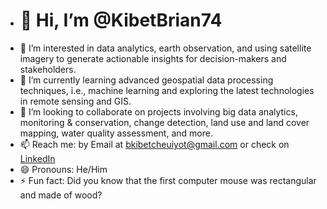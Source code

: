 - # 👋 Hi, I’m @KibetBrian74
- 👀 I’m interested in data analytics, earth observation, and using satellite imagery to generate actionable insights for decision-makers and stakeholders.
- 🌱 I’m currently learning advanced geospatial data processing techniques, i.e., machine learning and exploring the latest technologies in remote sensing and GIS.
- 💞️ I’m looking to collaborate on projects involving big data analytics, monitoring & conservation, change detection, land use and land cover mapping, water quality assessment, and more.
- 📫 Reach me: by Email at bkibetcheuiyot@gmail.com or check on [LinkedIn](https://www.linkedin.com/in/brian-kibet-425453226/>)
- 😄 Pronouns: He/Him
- ⚡ Fun fact: Did you know that the first computer mouse was rectangular and made of wood?
